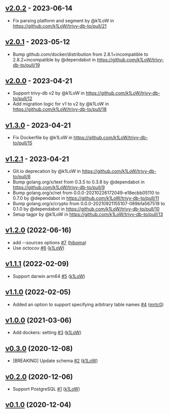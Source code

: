 ## [v2.0.2](https://github.com/k1LoW/trivy-db-to/compare/v2.0.1...v2.0.2) - 2023-06-14
- Fix parsing platform and segment by @k1LoW in https://github.com/k1LoW/trivy-db-to/pull/21

## [v2.0.1](https://github.com/k1LoW/trivy-db-to/compare/v2.0.0...v2.0.1) - 2023-05-12
- Bump github.com/docker/distribution from 2.8.1+incompatible to 2.8.2+incompatible by @dependabot in https://github.com/k1LoW/trivy-db-to/pull/19

## [v2.0.0](https://github.com/k1LoW/trivy-db-to/compare/v1.3.0...v2.0.0) - 2023-04-21
- Support trivy-db v2 by @k1LoW in https://github.com/k1LoW/trivy-db-to/pull/12
- Add migration logic for v1 to v2 by @k1LoW in https://github.com/k1LoW/trivy-db-to/pull/18

## [v1.3.0](https://github.com/k1LoW/trivy-db-to/compare/v1.2.1...v1.3.0) - 2023-04-21
- Fix Dockerfile by @k1LoW in https://github.com/k1LoW/trivy-db-to/pull/15

## [v1.2.1](https://github.com/k1LoW/trivy-db-to/compare/v1.2.0...v1.2.1) - 2023-04-21
- Git.io deprecation by @k1LoW in https://github.com/k1LoW/trivy-db-to/pull/8
- Bump golang.org/x/text from 0.3.5 to 0.3.8 by @dependabot in https://github.com/k1LoW/trivy-db-to/pull/9
- Bump golang.org/x/net from 0.0.0-20210226172049-e18ecbb05110 to 0.7.0 by @dependabot in https://github.com/k1LoW/trivy-db-to/pull/11
- Bump golang.org/x/crypto from 0.0.0-20210921155107-089bfa567519 to 0.1.0 by @dependabot in https://github.com/k1LoW/trivy-db-to/pull/10
- Setup tagpr by @k1LoW in https://github.com/k1LoW/trivy-db-to/pull/13

## [v1.2.0](https://github.com/k1LoW/trivy-db-to/compare/v1.1.1...v1.2.0) (2022-06-16)

* add --sources options [#7](https://github.com/k1LoW/trivy-db-to/pull/7) ([hiboma](https://github.com/hiboma))
* Use octocov [#6](https://github.com/k1LoW/trivy-db-to/pull/6) ([k1LoW](https://github.com/k1LoW))

## [v1.1.1](https://github.com/k1LoW/trivy-db-to/compare/v1.1.0...v1.1.1) (2022-02-09)

* Support darwin arm64 [#5](https://github.com/k1LoW/trivy-db-to/pull/5) ([k1LoW](https://github.com/k1LoW))

## [v1.1.0](https://github.com/k1LoW/trivy-db-to/compare/v1.0.0...v1.1.0) (2022-02-05)

* Added an option to support specifying arbitrary table names [#4](https://github.com/k1LoW/trivy-db-to/pull/4) ([mrtc0](https://github.com/mrtc0))

## [v1.0.0](https://github.com/k1LoW/trivy-db-to/compare/v0.3.0...v1.0.0) (2021-03-06)

* Add dockers: setting [#3](https://github.com/k1LoW/trivy-db-to/pull/3) ([k1LoW](https://github.com/k1LoW))

## [v0.3.0](https://github.com/k1LoW/trivy-db-to/compare/v0.2.0...v0.3.0) (2020-12-08)

* [BREAKING] Update schema [#2](https://github.com/k1LoW/trivy-db-to/pull/2) ([k1LoW](https://github.com/k1LoW))

## [v0.2.0](https://github.com/k1LoW/trivy-db-to/compare/v0.1.0...v0.2.0) (2020-12-06)

* Support PostgreSQL [#1](https://github.com/k1LoW/trivy-db-to/pull/1) ([k1LoW](https://github.com/k1LoW))

## [v0.1.0](https://github.com/k1LoW/trivy-db-to/compare/6c659160368e...v0.1.0) (2020-12-04)
